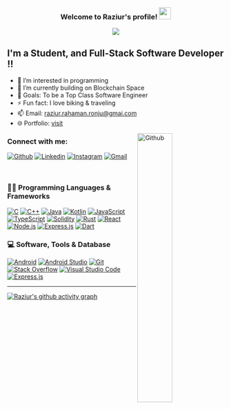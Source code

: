 <h3 align="center">
  Welcome to Raziur's profile!
  <img src="https://media.giphy.com/media/hvRJCLFzcasrR4ia7z/giphy.gif" width="28">
</h3>

<p align="center">
  <a href="https://git.io/typing-svg"><img src="https://readme-typing-svg.herokuapp.com?font=Fira+Code&pause=1000&color=F75C7E&center=true&width=700&height=60&lines=Full-Stack+Software+Developer;Experience+in+Mobile%2C+Web+and+Blockchain+Development;Always+learning+new+things"></a>
</p>


## I'm a Student, and Full-Stack Software Developer !!

- 👀 I’m interested in programming
- 🌱 I’m currently building on Blockchain Space
- 🥅 Goals: To be a Top Class Software Engineer
- ⚡ Fun fact: I love biking & traveling
- 📫 Email: raziur.rahaman.ronju@gmai.com
- 🌐 Portfolio: [visit](https://raziur.me)


<img width="40%" align="right" alt="Github" src="https://raw.githubusercontent.com/onimur/.github/master/.resources/git-header.svg" />











### Connect with me:
[![Github](https://img.shields.io/badge/-Github-000?style=flat&logo=Github&logoColor=white)](https://github.com/Raziur306)
[![Linkedin](https://img.shields.io/badge/-LinkedIn-blue?style=flat&logo=Linkedin&logoColor=white)](https://www.linkedin.com/in/raziur-rahaman/)
[![Instagram](https://img.shields.io/badge/-Instagram-c13584?style=flat&labelColor=c13584&logo=instagram&logoColor=white)](https://www.instagram.com/raziur.rahaman01)
[![Gmail](https://img.shields.io/badge/-Gmail-c14438?style=flat&logo=Gmail&logoColor=white)](mailto:raziur.rahaman.ronju@gmail.com)


<br />

### 👨‍💻 Programming Languages & Frameworks


<a href="https://www.linkedin.com/in/raziur-rahaman"><img alt="C" src="https://custom-icon-badges.herokuapp.com/badge/C-03599C.svg?logo=c-in-hexagon&logoColor=white"></a>
<a href="https://www.linkedin.com/in/raziur-rahaman"><img alt="C++" src="https://custom-icon-badges.herokuapp.com/badge/C++-9C033A.svg?logo=cpp2&logoColor=white"></a>
<a href="https://www.linkedin.com/in/raziur-rahaman"><img alt="Java" src="https://custom-icon-badges.herokuapp.com/badge/Java-007396.svg?logo=java&logoColor=white"></a>
<a href="https://www.linkedin.com/in/raziur-rahaman"><img alt="Kotlin" src="https://img.shields.io/badge/Kotlin-0095D5.svg?logo=Kotlin&logoColor=white"></a>
<a href="https://www.linkedin.com/in/raziur-rahaman"><img alt="JavaScript" src="https://img.shields.io/badge/JavaScript-F7DF1E.svg?logo=javascript&logoColor=white"></a>
<a href="https://www.linkedin.com/in/raziur-rahaman"><img alt="TypeScript" src="https://img.shields.io/badge/TypeScript-007ACC?&logo=typescript&logoColor=white"></a>
<a href="https://www.linkedin.com/in/raziur-rahaman"><img alt="Solidity" src="https://img.shields.io/badge/-Solidity-FFFFFF?logo=solidity&logoColor=black"></a>
<a href="https://www.linkedin.com/in/raziur-rahaman"><img alt="Rust" src="https://img.shields.io/badge/Rust-000000?&logo=rust&logoColor=white"></a>
<a href="https://www.linkedin.com/in/raziur-rahaman"><img alt="React" src="https://img.shields.io/badge/React-%2320232a.svg?logo=React&logoColor=%2361DAFB"></a> 
<a href="https://www.linkedin.com/in/raziur-rahaman"><img alt="Node.js" src="https://img.shields.io/badge/Node.js-6DA55F?logo=node.js&logoColor=white"></a>
<a href="https://www.linkedin.com/in/raziur-rahaman"><img alt="Express.js" src="https://img.shields.io/badge/express.js-%23404d59.svg?logo=express&logoColor=%2361DAFB"></a>
<a href="https://www.linkedin.com/in/raziur-rahaman"><img alt="Dart" src="https://img.shields.io/badge/Dart-15A6C4.svg?logo=dart&logoColor=white"></a>

### 💻 Software, Tools & Database

<p>
<a href="https://www.linkedin.com/in/raziur-rahaman"><img alt="Android" src="https://img.shields.io/badge/Android-3DDC84?logo=android&logoColor=white"></a>
    <a href="https://www.linkedin.com/in/raziur-rahaman"><img alt="Android Studio" src="https://img.shields.io/badge/Android%20Studio-008678.svg?logo=android-studio&logoColor=white"></a>
 <a href="https://www.linkedin.com/in/raziur-rahaman"><img alt="Git" src="https://img.shields.io/badge/Git-F05033.svg?logo=git&logoColor=white"></a>
<a href="https://www.linkedin.com/in/raziur-rahaman"><img alt="Stack Overflow" src="https://img.shields.io/badge/-Stack%20Overflow-FE7A16?logo=stack-overflow&logoColor=white"></a>
<a href="https://www.linkedin.com/in/raziur-rahaman"><img alt="Visual Studio Code" src="https://img.shields.io/badge/Visual%20Studio%20Code-0078d7.svg?logo=visual-studio-code&logoColor=white"></a>
<a href="https://www.linkedin.com/in/raziur-rahaman"><img alt="Express.js" src="https://img.shields.io/badge/MongoDB-%234ea94b.svg?logo=mongodb&logoColor=white"></a>

---
[twitter]: https://twitter.com/RaziurRahaman01 
[facebook]: https://fb.com/raziur.rahman01
[instagram]: https://instagram.com/codeSTACKr
[linkedin]: https://linkedin.com/in/codeSTACKr


 

[![Raziur's github activity graph](https://fabianocouto-activity-graph.vercel.app/graph/?username=Raziur306&custom_title=Raziur's%20Contribution%20Graph&theme=github-compact)](https://www.linkedin.com/in/raziur-rahaman)
